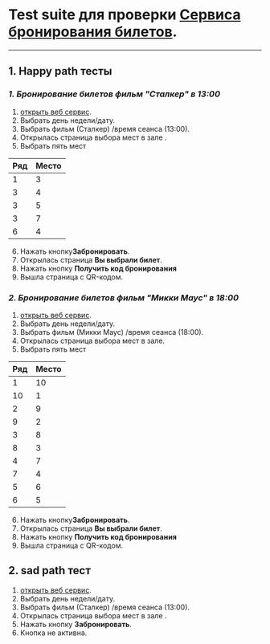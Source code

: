 # Test suite для проверки [Сервиса бронирования билетов](http://qamid.tmweb.ru/client/index.php).
---------------------
## 1. Happy path тесты

### _1. Бронирование билетов фильм "Сталкер" в 13:00_
1. [открыть веб сервис](http://qamid.tmweb.ru/client/index.php).
2. Выбрать день недели/дату.
3. Выбрать фильм (Сталкер) /время сеанса (13:00).
4. Открылась страница выбора мест в зале    .
5. Выбрать пять мест 

| Ряд     | Место   |
| ------- | --------|
| 1       | 3       |
| 3       | 4       |
| 3       | 5       |
| 3       | 7       |
| 6       | 4       |

6. Нажать кнопку**Забронировать**.
7. Открылась страница **Вы выбрали билет**.
8. Нажать кнопку **Получить код бронирования**
9. Вышла страница с QR-кодом.
    
### _2. Бронирование билетов фильм "Микки Маус" в 18:00_
1. [открыть веб сервис](http://qamid.tmweb.ru/client/index.php).
2. Выбрать день недели/дату.
3. Выбрать фильм (Микки Маус) /время сеанса (18:00).
4. Открылась страница выбора мест в зале.
5. Выбрать пять мест 

| Ряд     | Место   |
| ------- | --------|
| 1       | 10      |
| 10      | 1       |
| 2       | 9       |
| 9       | 2       |
| 3       | 8       |
|8        |  3      |
| 4       | 7       |
| 7       | 4       |
| 5       | 6       |
| 6       | 5       |

6. Нажать кнопку**Забронировать**.
7. Открылась страница **Вы выбрали билет**.
8. Нажать кнопку **Получить код бронирования**
9. Вышла страница с QR-кодом.

## 2. sad path тест

1. [открыть веб сервис](http://qamid.tmweb.ru/client/index.php).
2. Выбрать день недели/дату.
3. Выбрать фильм (Сталкер) /время сеанса (13:00).
4. Открылась страница выбора мест в зале    .
5. Нажать кнопку **Забронировать**.
6. Кнопка не активна.
   